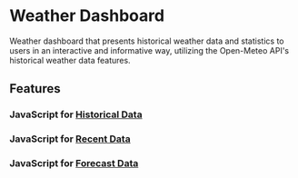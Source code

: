 # Weather Dashboard
Weather dashboard that presents historical weather data and statistics to users in an interactive and informative way, utilizing the Open-Meteo API's historical weather data features.

## Features
### JavaScript for [Historical Data](https://github.com/YaKnee/BOWD24-wk06-weather_dashboard/blob/main/js/history.js)
### JavaScript for [Recent Data](https://github.com/YaKnee/BOWD24-wk06-weather_dashboard/blob/main/js/script.js)
### JavaScript for [Forecast Data](https://github.com/YaKnee/BOWD24-wk06-weather_dashboard/blob/main/js/forecast.js)
